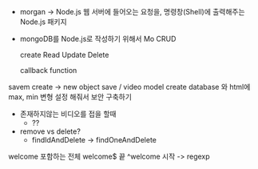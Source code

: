 - morgan -> Node.js 웹 서버에 들어오는 요청을, 명령창(Shell)에 출력해주는 Node.js 패키지

- mongoDB를 Node.js로 작성하기 위해서 Mo
  CRUD

  create
  Read
  Update
  Delete

  callback function

savem create -> new object save / video model create
database 와 html에 max, min 변형 설정 해줘서 보안 구축하기

- 존재하지않는 비디오를 접을 할때
  - ??
- remove vs delete?
  - findIdAndDelete -> findOneAndDelete

welcome 포함하는 전체
welcome$ 끝
^welcome 시작
-> regexp

